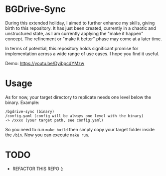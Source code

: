 # BGDrive-Sync

During this extended holiday, I aimed to further enhance my skills, giving birth to this repository. It has just been
created, currently in a chaotic and unstructured state, as I am currently applying the "make it happen" concept. The
refinement or "make it better" phase may come at a later time.

In terms of potential, this repository holds significant promise for implementation across a wide range of use cases. I
hope you find it useful.

Demo: https://youtu.be/DyibpcdYMzw

# Usage

As for now, your target directory to replicate needs one level below the binary. Example:

```
/bgdrive-sync (binary)
/config.yaml (config will be always one level with the binary)
-> /xxxx (your target path, see config.yaml)
```

So you need to run `make build` then simply copy your target folder inside the `/bin`. Now you can execute `make run`.

# TODO

- REFACTOR THIS REPO (:
